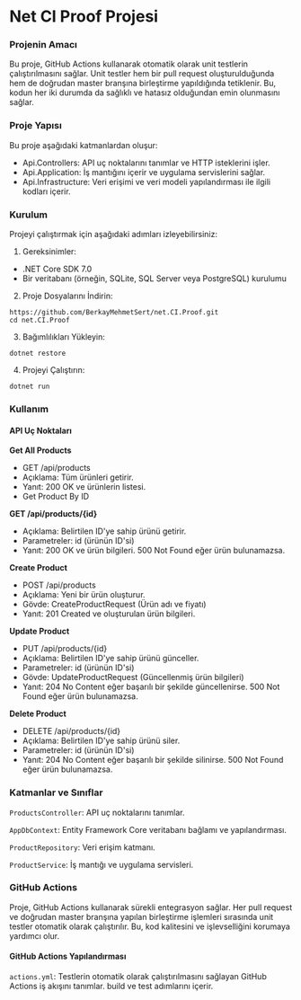 # Net CI Proof Projesi

### Projenin Amacı

Bu proje, GitHub Actions kullanarak otomatik olarak unit testlerin çalıştırılmasını sağlar. Unit testler hem bir pull request oluşturulduğunda hem de doğrudan master branşına birleştirme yapıldığında tetiklenir. Bu, kodun her iki durumda da sağlıklı ve hatasız olduğundan emin olunmasını sağlar.

### Proje Yapısı
Bu proje aşağıdaki katmanlardan oluşur:

* Api.Controllers: API uç noktalarını tanımlar ve HTTP isteklerini işler.
* Api.Application: İş mantığını içerir ve uygulama servislerini sağlar.
* Api.Infrastructure: Veri erişimi ve veri modeli yapılandırması ile ilgili kodları içerir.

### Kurulum
Projeyi çalıştırmak için aşağıdaki adımları izleyebilirsiniz:

1. Gereksinimler:

- .NET Core SDK 7.0
- Bir veritabanı (örneğin, SQLite, SQL Server veya PostgreSQL) kurulumu

2. Proje Dosyalarını İndirin:

```
https://github.com/BerkayMehmetSert/net.CI.Proof.git
cd net.CI.Proof
```

3. Bağımlılıkları Yükleyin:

```
dotnet restore
```

4. Projeyi Çalıştırın:

```
dotnet run
```

### Kullanım

#### API Uç Noktaları

**Get All Products**

* GET /api/products
* Açıklama: Tüm ürünleri getirir.
* Yanıt: 200 OK ve ürünlerin listesi.
* Get Product By ID

**GET /api/products/{id}**

* Açıklama: Belirtilen ID'ye sahip ürünü getirir.
* Parametreler: id (ürünün ID'si)
* Yanıt: 200 OK ve ürün bilgileri. 500 Not Found eğer ürün bulunamazsa.

**Create Product**

* POST /api/products
* Açıklama: Yeni bir ürün oluşturur.
* Gövde: CreateProductRequest (Ürün adı ve fiyatı)
* Yanıt: 201 Created ve oluşturulan ürün bilgileri.

**Update Product**

* PUT /api/products/{id}
* Açıklama: Belirtilen ID'ye sahip ürünü günceller.
* Parametreler: id (ürünün ID'si)
* Gövde: UpdateProductRequest (Güncellenmiş ürün bilgileri)
* Yanıt: 204 No Content eğer başarılı bir şekilde güncellenirse. 500 Not Found eğer ürün bulunamazsa.

**Delete Product**

* DELETE /api/products/{id}
* Açıklama: Belirtilen ID'ye sahip ürünü siler.
* Parametreler: id (ürünün ID'si)
* Yanıt: 204 No Content eğer başarılı bir şekilde silinirse. 500 Not Found eğer ürün bulunamazsa.

### Katmanlar ve Sınıflar

`ProductsController`: API uç noktalarını tanımlar.

`AppDbContext`: Entity Framework Core veritabanı bağlamı ve yapılandırması.

`ProductRepository`: Veri erişim katmanı.

`ProductService`: İş mantığı ve uygulama servisleri.

### GitHub Actions

Proje, GitHub Actions kullanarak sürekli entegrasyon sağlar. Her pull request ve doğrudan master branşına yapılan birleştirme işlemleri sırasında unit testler otomatik olarak çalıştırılır. Bu, kod kalitesini ve işlevselliğini korumaya yardımcı olur.

#### GitHub Actions Yapılandırması
`actions.yml`: Testlerin otomatik olarak çalıştırılmasını sağlayan GitHub Actions iş akışını tanımlar. build ve test adımlarını içerir.